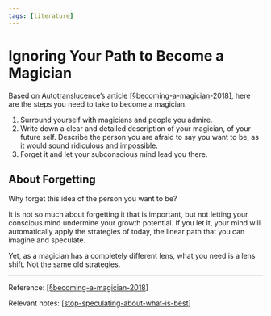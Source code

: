```yaml
---
tags: [literature]
---
```


# Ignoring Your Path to Become a Magician

Based on Autotranslucence’s article [[§becoming-a-magician-2018]], here are the steps you need to take to become a magician.

1. Surround yourself with magicians and people you admire.
2. Write down a clear and detailed description of your magician, of your future self. Describe the person you are afraid to say you want to be, as it would sound ridiculous and impossible. 
3. Forget it and let your subconscious mind lead you there.

## About Forgetting

Why forget this idea of the person you want to be? 

It is not so much about forgetting it that is important, but not letting your conscious mind undermine your growth potential. If you let it, your mind will automatically apply the strategies of today, the linear path that you can imagine and speculate. 

Yet, as a magician has a completely different lens, what you need is a lens shift. Not the same old strategies.

---
Reference: [[§becoming-a-magician-2018]]

Relevant notes: [[stop-speculating-about-what-is-best]]

[//begin]: # "Autogenerated link references for markdown compatibility"
[§becoming-a-magician-2018]: §becoming-a-magician-2018 "Becoming a Magician (2018)"
[stop-speculating-about-what-is-best]: stop-speculating-about-what-is-best "Stop Speculating About What Is Best"
[//end]: # "Autogenerated link references"